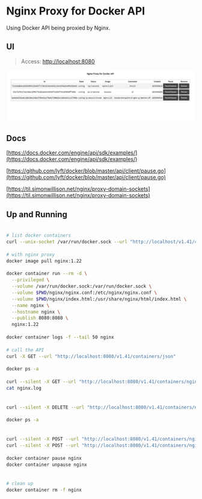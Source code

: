 # Nginx Proxy for Docker API

Using Docker API being proxied by Nginx.

## UI

> Access:
[http://localhost:8080](http://localhost:8080)

![image](./images/ui-example.png)

## Docs

[https://docs.docker.com/engine/api/sdk/examples/](https://docs.docker.com/engine/api/sdk/examples/)

[https://github.com/lyft/docker/blob/master/api/client/pause.go](https://github.com/lyft/docker/blob/master/api/client/pause.go)

[https://til.simonwillison.net/nginx/proxy-domain-sockets](https://til.simonwillison.net/nginx/proxy-domain-sockets)

## Up and Running

```bash

# list docker containers
curl --unix-socket /var/run/docker.sock --url "http://localhost/v1.41/containers/json"

# with nginx proxy
docker image pull nginx:1.22

docker container run --rm -d \
  --privileged \
  --volume /var/run/docker.sock:/var/run/docker.sock \
  --volume $PWD/nginx/nginx.conf:/etc/nginx/nginx.conf \
  --volume $PWD/nginx/index.html:/usr/share/nginx/html/index.html \
  --name nginx \
  --hostname nginx \
  --publish 8080:8080 \
  nginx:1.22

docker container logs -f --tail 50 nginx

# call the API
curl -X GET --url "http://localhost:8080/v1.41/containers/json"

docker ps -a

curl --silent -X GET --url "http://localhost:8080/v1.41/containers/nginx/logs?stdout=1" --output nginx.log
cat nginx.log


curl --silent -X DELETE --url "http://localhost:8080/v1.41/containers/nginx?force=1"

docker ps -a


curl --silent -X POST --url "http://localhost:8080/v1.41/containers/nginx/pause"
curl --silent -X POST --url "http://localhost:8080/v1.41/containers/nginx/unpause"

docker container pause nginx
docker container unpause nginx


# clean up
docker container rm -f nginx

```
